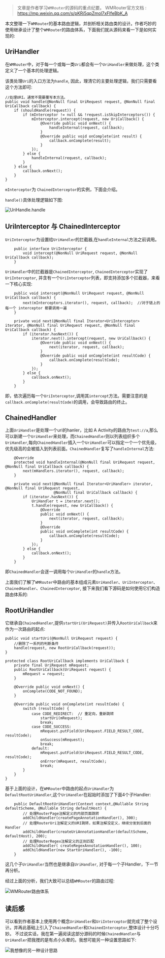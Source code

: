 
>文章是作者学习`WMRouter`的源码的重点纪要。 WMRouter官方文档 : https://mp.weixin.qq.com/s/pKRi5qpZmol7xFIfeBbK_A

本文整理一下`WMRouter`的基本路由逻辑，并剖析相关路由类的设计。作者巧妙的使用继承设计了整个`WMRouter`的路由体系，下面我们就从源码来看一下是如何实现的:

## UriHandler

在`WMRouter`中，对于每一个或每一类`Uri`都会有一个`UriHandler`来做处理，这个类定义了一个基本的处理逻辑。

该类处理`Uri`的入口方法为`handle`, 因此，理清它的主要处理逻辑，我们只需要看这个方法即可:

    //处理URI。通常不需要覆写本方法。
    public void handle(@NonNull final UriRequest request, @NonNull final UriCallback callback) {
        if (shouldHandle(request)) {
            if (mInterceptor != null && !request.isSkipInterceptors()) {
                mInterceptor.intercept(request, new UriCallback() { 
                    @Override public void onNext() {
                        handleInternal(request, callback);
                    }
                    @Override public void onComplete(int result) {
                        callback.onComplete(result);
                    }
                });
            } else {
                handleInternal(request, callback);
            }
        } else {
            callback.onNext();
        }
    }

`mInterceptor`为 `ChainedInterceptor`的实例，下面会介绍。

`handle()`具体处理逻辑如下图:

![UriHandle.handle](picture/UriHandle.handle().png)

## UriInterceptor 与 ChainedInterceptor

`UriInterceptor`为设置给`UriHandler`的拦截器,在`handleInternal`方法之前调用。

```
    public interface UriInterceptor {
        void intercept(@NonNull UriRequest request, @NonNull UriCallback callback);
    }
```

`UriHandler`中的拦截器是`ChainedInterceptor`, `ChainedInterceptor`实现了`UriInterceptor`, 并含有一个`UriInterceptor`列表，即支持添加多个拦截器，来看一下核心实现:

```
    public void intercept(@NonNull UriRequest request, @NonNull UriCallback callback) {
        next(mInterceptors.iterator(), request, callback);  //对于链上的每一个 interceptor 都要调用一遍
    }

    private void next(@NonNull final Iterator<UriInterceptor> iterator, @NonNull final UriRequest request, @NonNull final UriCallback callback) {
        if (iterator.hasNext()) {
            iterator.next().intercept(request, new UriCallback() {
                @Override public void onNext() {
                    next(iterator, request, callback);
                }
                @Override public void onComplete(int resultCode) {
                    callback.onComplete(resultCode);
                }
            });
        } else {
            callback.onNext();
        }
    }
```
即，依次遍历每一个`UriInterceptor`,调用其`intercept`方法。需要注意的是`callback.onComplete(resultCode)`的调用，会导致路由的终止。

## ChainedHandler

上面`UriHandler`是处理一个uri的hanler，比如 A Activity的路由为`test://a`,那么可以新建一个`UriHandler`来处理，而`ChainedHandler`则以列表组织多个`UriHandler`,每向`ChainedHandler`插入一个`UriHandler`可以指定一个一个优先级，优先级高的会被插入到列表前面。`ChainedHandler`复写了`handleInternal`方法:

```
    @Override
    protected void handleInternal(@NonNull final UriRequest request, @NonNull final UriCallback callback) {
        next(mHandlers.iterator(), request, callback);
    }

    private void next(@NonNull final Iterator<UriHandler> iterator, @NonNull final UriRequest request,
                      @NonNull final UriCallback callback) {
        if (iterator.hasNext()) {
            UriHandler t = iterator.next();
            t.handle(request, new UriCallback() {
                @Override
                public void onNext() {
                    next(iterator, request, callback);
                }
                @Override
                public void onComplete(int resultCode) {
                    callback.onComplete(resultCode);
                }
            });
        } else {
            callback.onNext();
        }
    }
```

即`ChainedHandler`会逐一调用每个`UriHandler`的`handle`方法。 

上面我们了解了`WMRouter`中路由的基本组成元素`UriHandler`、`UriInterceptor`、`ChainedHandler`、`ChainedInterceptor`, 接下来我们看下源码是如何使用它们构造路由体系的:

## RootUriHandler

它继承自`ChainedHandler`,提供`startUri(UriRequest)`并传入`RootUriCallback`来作为一次路由的起点:

    public void startUri(@NonNull UriRequest request) {
        //删除了一系列的判断条件
        handle(request, new RootUriCallback(request));
    }

    protected class RootUriCallback implements UriCallback {
        private final UriRequest mRequest;
        public RootUriCallback(UriRequest request) {
            mRequest = request;
        }

        @Override public void onNext() {
            onComplete(CODE_NOT_FOUND);
        }
        
        @Override public void onComplete(int resultCode) {
            switch (resultCode) {
                case CODE_REDIRECT:  // 重定向，重新跳转
                    startUri(mRequest);
                    break;
                case CODE_SUCCESS:
                    mRequest.putField(UriRequest.FIELD_RESULT_CODE, resultCode);
                    onSuccess(mRequest);
                    break;
                default:
                    mRequest.putField(UriRequest.FIELD_RESULT_CODE, resultCode);
                    onError(mRequest, resultCode);
                    break;
            }
        }
    }

基于上面的设计，在`WMRouter`中路由的起点`UriHandler`为`DefaultRootUriHandler`,这个`UriHandler`在起始时添加了下面4个子Handler:

```
    public DefaultRootUriHandler(Context context,@Nullable String defaultScheme, @Nullable String defaultHost) {
        // 处理RouterPage注解定义的内部页面跳转
        addChildHandler(createPageAnnotationHandler(), 300);
        // 处理RouterUri注解定义的URI跳转，如果注解没定义，继续分发到后面的Handler
        addChildHandler(createUriAnnotationHandler(defaultScheme, defaultHost), 200);
        // 处理RouterRegex注解定义的正则匹配
        addChildHandler( createRegexAnnotationHandler(), 100);
        addChildHandler(new StartUriHandler(), -100);
    }
```

这几个子`UriHandler`当然也是继承自`UriHandler`, 对于每一个子Handler，下一节再分析。

经过上面的分析，我们大致可以总结`WMRouter`的路由过程:

![WMRouter路由体系](picture/WMRouter路由体系.png)


## 读后感

可以看到作者基本上使用两个概念`UriHandler`和`UriInterceptor`就完成了整个设计。并再此基础上引入了`ChainedHandler`和`ChainedInterceptor`,整体设计十分巧妙。
不过说实话，我在第一遍阅读这部分源码的时候`ChainedHandler`与`UriHandler`把我搅的是有点小头晕的。我想可能另一种设置思路如下:

![我想像的另一种设计思路](picture/我想象的组成结构WMRouter.png)

